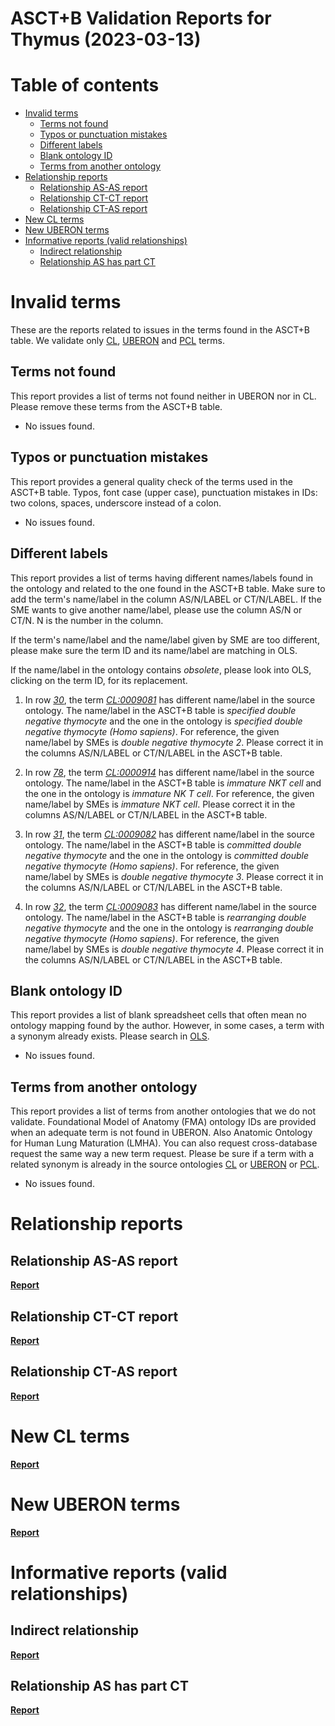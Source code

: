 
ASCT+B Validation Reports for Thymus (2023-03-13)
=================================================

Table of contents
=================

* [Invalid terms](#invalid-terms)
	* [Terms not found](#terms-not-found)
	* [Typos or punctuation mistakes](#typos-or-punctuation-mistakes)
	* [Different labels](#different-labels)
	* [Blank ontology ID](#blank-ontology-id)
	* [Terms from another ontology](#terms-from-another-ontology)
* [Relationship reports](#relationship-reports)
	* [Relationship AS-AS report](#relationship-as-as-report)
	* [Relationship CT-CT report](#relationship-ct-ct-report)
	* [Relationship CT-AS report](#relationship-ct-as-report)
* [New CL terms](#new-cl-terms)
* [New UBERON terms](#new-uberon-terms)
* [Informative reports (valid relationships)](#informative-reports-valid-relationships)
	* [Indirect relationship](#indirect-relationship)
	* [Relationship AS has part CT](#relationship-as-has-part-ct)

# Invalid terms


These are the reports related to issues in the terms found in the ASCT+B table. We validate only [CL](https://www.ebi.ac.uk/ols/ontologies/cl), [UBERON](https://www.ebi.ac.uk/ols/ontologies/uberon) and [PCL](https://www.ebi.ac.uk/ols/ontologies/pcl) terms.
## Terms not found


This report provides a list of terms not found neither in UBERON nor in CL. Please remove these terms from the ASCT+B table.  
  
- No issues found.


## Typos or punctuation mistakes


This report provides a general quality check of the terms used in the ASCT+B table. Typos, font case (upper case), punctuation mistakes in IDs: two colons, spaces, underscore instead of a colon.  
  
- No issues found.


## Different labels


This report provides a list of terms having different names/labels found in the ontology and related to the one found in the ASCT+B table. Make sure to add the term's name/label in the column AS/N/LABEL or CT/N/LABEL. If the SME wants to give another name/label, please use the column AS/N or CT/N. N is the number in the column.

If the term's name/label and the name/label given by SME are too different, please make sure the term ID and its name/label are matching in OLS.

If the name/label in the ontology contains *obsolete*, please look into OLS, clicking on the term ID, for its replacement.  
  
1. In row _[30](https://docs.google.com/spreadsheets/d/1tbHMjOi7wPXnq3TFp74N2kPKtiJ_pFSgz5u5CZOGGrc/edit#gid=863370556&range=30:30)_, the term _[CL:0009081](http://purl.obolibrary.org/obo/CL_0009081)_ has different name/label in the source ontology. The name/label in the ASCT+B table is _specified double negative thymocyte_ and the one in the ontology is _specified double negative thymocyte (Homo sapiens)_. For reference, the given name/label by SMEs is _double negative thymocyte 2_. Please correct it in the columns AS/N/LABEL or CT/N/LABEL in the ASCT+B table.

1. In row _[78](https://docs.google.com/spreadsheets/d/1tbHMjOi7wPXnq3TFp74N2kPKtiJ_pFSgz5u5CZOGGrc/edit#gid=863370556&range=78:78)_, the term _[CL:0000914](http://purl.obolibrary.org/obo/CL_0000914)_ has different name/label in the source ontology. The name/label in the ASCT+B table is _immature NKT cell_ and the one in the ontology is _immature NK T cell_. For reference, the given name/label by SMEs is _immature NKT cell_. Please correct it in the columns AS/N/LABEL or CT/N/LABEL in the ASCT+B table.

1. In row _[31](https://docs.google.com/spreadsheets/d/1tbHMjOi7wPXnq3TFp74N2kPKtiJ_pFSgz5u5CZOGGrc/edit#gid=863370556&range=31:31)_, the term _[CL:0009082](http://purl.obolibrary.org/obo/CL_0009082)_ has different name/label in the source ontology. The name/label in the ASCT+B table is _committed double negative thymocyte_ and the one in the ontology is _committed double negative thymocyte (Homo sapiens)_. For reference, the given name/label by SMEs is _double negative thymocyte 3_. Please correct it in the columns AS/N/LABEL or CT/N/LABEL in the ASCT+B table.

1. In row _[32](https://docs.google.com/spreadsheets/d/1tbHMjOi7wPXnq3TFp74N2kPKtiJ_pFSgz5u5CZOGGrc/edit#gid=863370556&range=32:32)_, the term _[CL:0009083](http://purl.obolibrary.org/obo/CL_0009083)_ has different name/label in the source ontology. The name/label in the ASCT+B table is _rearranging double negative thymocyte_ and the one in the ontology is _rearranging double negative thymocyte (Homo sapiens)_. For reference, the given name/label by SMEs is _double negative thymocyte 4_. Please correct it in the columns AS/N/LABEL or CT/N/LABEL in the ASCT+B table.


## Blank ontology ID


This report provides a list of blank spreadsheet cells that often mean no ontology mapping found by the author. However, in some cases, a term with a synonym already exists. Please search in [OLS](https://www.ebi.ac.uk/ols/index).  
  
- No issues found.


## Terms from another ontology


This report provides a list of terms from another ontologies that we do not validate. Foundational Model of Anatomy (FMA) ontology IDs are provided when an adequate term is not found in UBERON. Also Anatomic Ontology for Human Lung Maturation (LMHA). You can also request cross-database request the same way a new term request. Please be sure if a term with a related synonym is already in the source ontologies [CL](https://www.ebi.ac.uk/ols/ontologies/cl) or [UBERON](https://www.ebi.ac.uk/ols/ontologies/uberon) or [PCL](https://www.ebi.ac.uk/ols/ontologies/pcl).  
  
- No issues found.


# Relationship reports

## Relationship AS-AS report
[**Report**](class_Thymus_log.tsv)
## Relationship CT-CT report
[**Report**](class_Thymus_log.tsv)
## Relationship CT-AS report
[**Report**](Thymus_AS_CT_strict_log.tsv)
# New CL terms
[**Report**](new_cl_terms_Thymus.tsv)
# New UBERON terms
[**Report**](new_uberon_terms_Thymus.tsv)
# Informative reports (valid relationships)

## Indirect relationship
[**Report**](class_Thymus_indirect_log.tsv)
## Relationship AS has part CT
[**Report**](Thymus_AS_has_part_CT_log.tsv)